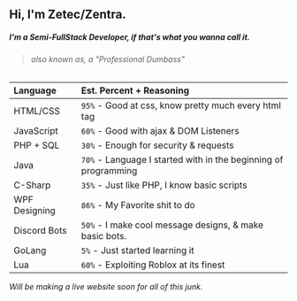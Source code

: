 ## Hi, I'm Zetec/Zentra.

##### I'm a Semi-FullStack Developer, if that's what you wanna call it.
> ###### also known as, a *"Professional Dumbass"*



| Language           | Est. Percent + Reasoning
|:-------------------|:--------------|
| HTML/CSS           | `95%` - Good at css, know pretty much every html tag         |
| JavaScript         | `60%` - Good with ajax & DOM Listeners        |
| PHP + SQL          | `30%` - Enough for security & requests |
| Java               | `70%` - Language I started with in the beginning of programming |
| C-Sharp            | `35%` - Just like PHP, I know basic scripts |
| WPF Designing      | `86%` - My Favorite shit to do |
| Discord Bots       | `50%` - I make cool message designs, & make basic bots. |
| GoLang             | `5%` - Just started learning it |
| Lua                | `60%` - Exploiting Roblox at its finest |


*Will be making a live website soon for all of this junk.*
